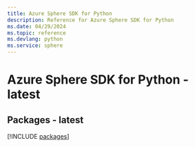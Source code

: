 ```yaml
---
title: Azure Sphere SDK for Python
description: Reference for Azure Sphere SDK for Python
ms.date: 04/29/2024
ms.topic: reference
ms.devlang: python
ms.service: sphere
---
```

# Azure Sphere SDK for Python - latest
## Packages - latest
[!INCLUDE [packages](sphere-index.md)]
